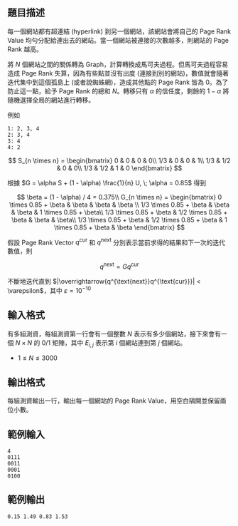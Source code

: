## 題目描述 ##

每一個網站都有超連結 (hyperlink) 到另一個網站，該網站會將自己的 Page Rank Value 均勻分配給連出去的網站。當一個網站被連接的次數越多，則網站的 Page Rank 越高。

將 $N$ 個網站之間的關係轉為 Graph，計算轉換成馬可夫過程。但馬可夫過程容易造成 Page Rank 失算，因為有些點並沒有出度 (連接到別的網站)，數值就會隨著迭代集中到這個孤島上 (或者說蜘蛛網)，造成其他點的 Page Rank 皆為 0。為了防止這一點，給予 Page Rank 的總和 $N$。轉移只有 $\alpha$ 的信任度，剩餘的 $1 - \alpha$ 將隨機選擇全局的網站進行轉移。

例如

```
1: 2, 3, 4
2: 3, 4
3: 4
4: 2
```

$$
S_{n \times n} = \begin{bmatrix}
0 & 0 & 0 & 0\\ 
1/3 & 0 & 0 & 1\\ 
1/3 & 1/2 & 0 & 0\\ 
1/3 & 1/2 & 1 & 0
\end{bmatrix}
$$

根據 $G = \alpha S + (1 - \alpha) \frac{1}{n} U, \; \alpha = 0.85$ 得到

$$
\beta = (1 - \alpha) / 4 = 0.375\\
G_{n \times n} = \begin{bmatrix}
0 \times 0.85 + \beta  & \beta & \beta & \beta \\ 
1/3 \times 0.85 + \beta & \beta & \beta & 1 \times 0.85 + \beta\\ 
1/3 \times 0.85 + \beta & 1/2 \times 0.85 + \beta & \beta & \beta\\ 
1/3 \times 0.85 + \beta & 1/2 \times 0.85 + \beta & 1 \times 0.85 + \beta & \beta
\end{bmatrix}
$$

假設 Page Rank Vector $q^{\text{cur}}$ 和 $q^{\text{next}}$ 分別表示當前求得的結果和下一次的迭代數值，則

$$
q^{\text{next}} = Gq^{\text{cur}}
$$

不斷地迭代直到 $|\overrightarrow{q^{\text{next}}q^{\text{cur}}}| < \varepsilon$，其中 $\varepsilon = 10^{-10}$

## 輸入格式 ##

有多組測資，每組測資第一行會有一個整數 $N$ 表示有多少個網站，接下來會有一個 $N \times N$ 的 0/1 矩陣，其中 $E_{i, j}$ 表示第 $i$ 個網站連到第 $j$ 個網站。

* $1 \le N \le 3000$

## 輸出格式 ##

每組測資輸出一行，輸出每一個網站的 Page Rank Value，用空白隔開並保留兩位小數。

## 範例輸入 ##
```
4
0111
0011
0001
0100
```

## 範例輸出 ##
```
0.15 1.49 0.83 1.53 
```